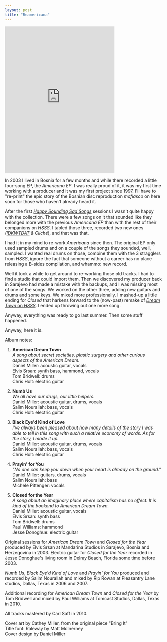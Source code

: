 ```yaml
---
layout: post
title: "Reamericana"
---
```


<iframe style="border: 0; width: 350px; height: 470px;" src="https://bandcamp.com/EmbeddedPlayer/album=3895428586/size=large/bgcol=ffffff/linkcol=0687f5/tracklist=false/transparent=true/" seamless><a href="http://danielmiller.bandcamp.com/album/reamericana-ep">Reamericana EP by Daniel Miller</a></iframe>

In 2003 I lived in Bosnia for a few months and while there recorded a little four-song EP, the _Americana EP_. I was really proud of it, it was my first time working with a producer and it was my first project since 1997. I'll have to "re-print" the epic story of the Bosnian disc reproduction _mofiasco_ on here soon for those who haven't already heard it.

After the first _[Happy Sounding Sad Songs](http://danielmiller.bandcamp.com/album/happy-sounding-sad-songs)_ sessions I wasn't quite happy with the collection. There were a few songs on it that sounded like they belonged more with the previous _Americana EP_ than with the rest of their companions on _HSSS_. I tabled those three, recorded two new ones _([IDKWTDAT](http://danielmiller.bandcamp.com/track/i-dont-know-what-to-do-about-that "I Don't Know What to do About That") & Clich&eacute;_), and that was that.

I had it in my mind to re-work _Americana_ since then. The original EP only used sampled drums and on a couple of the songs they sounded, well, sampled. I wanted real drums on those, combine them with the 3 stragglers from _HSSS_, ignore the fact that someone without a career has no place releasing a B-sides compilation, and whammo: new record.

Well it took a while to get around to re-working those old tracks. I had to find a studio that could import them. Then we discovered my producer back in Sarajevo had made a mistake with the backups, and I was missing most of one of the songs. We worked on the other three, adding new guitars and drums and some keys. We mixed more professionally. I mashed-up a little ending for _Closed_ that harkens forward to the (now-past) remake of [_Dream Town_ on _HSSS_](http://danielmiller.bandcamp.com/track/american-dream-town). I ended up throwing out one more song.

Anyway, everything was ready to go last summer. Then some stuff happened. 

Anyway, here it is.

Album notes:

1. **American Dream Town**  
_A song about secret societies, plastic surgery and other curious aspects of the American Dream._  
Daniel Miller: acoustic guitar, vocals  
Elvis Srsan: synth bass, hammond, vocals  
Tom Bridwell: drums  
Chris Holt: electric guitar  

2. **Numb Us**  
_We all have our drugs, our little helpers._  
Daniel Miller: acoustic guitar, drums, vocals  
Salim Nourallah: bass, vocals  
Chris Holt: electric guitar

3. **Black Eye'd Kind of Love**  
_I've always been pleased about how many details of the story I was able to tell in this song with such a relative economy of words. As for the story, I made it up._  
Daniel Miller: acoustic guitar, drums, vocals  
Salim Nourallah: bass, vocals  
Chris Holt: electric guitar

4. **Prayin' for You**  
_"No one can keep you down when your heart is already on the ground."_  
Daniel Miller: guitars, drums, vocals  
Salim Nourallah: bass  
Michele Pittenger: vocals

5. **Closed for the Year**  
_A song about an imaginary place where capitalism has no effect. It is kind of the bookend to American Dream Town._  
Daniel Miller: acoustic guitar, vocals  
Elvis Srsan: synth bass  
Tom Bridwell: drums  
Paul Williams: hammond  
Jesse Donoghue: electric guitar

Original sessions for _American Dream Town_ and _Closed for the Year_ produced by Elvis Srsan at Mandarina Studios in Sarajevo, Bosnia and Herzegovina in 2003. Electric guitar for _Closed for the Year_ recorded in Jesse Donoghue's living room in Delray Beach, Florida some time before 2003.

_Numb Us_, _Black Eye'd Kind of Love_ and _Prayin' for You_ produced and recorded by Salim Nourallah and mixed by Rip Rowan at Pleasantry Lane studios, Dallas, Texas in 2006 and 2007.

Additional recording for _American Dream Town_ and _Closed for the Year_ by Tom Bridwell and mixed by Paul Williams at Tomcast Studios, Dallas, Texas in 2010.

All tracks mastered by Carl Saff in 2010.

Cover art by Cathey Miller, from the original piece "Bring It"  
Title font: Raleway by Matt McInerney  
Cover design by Daniel Miller

